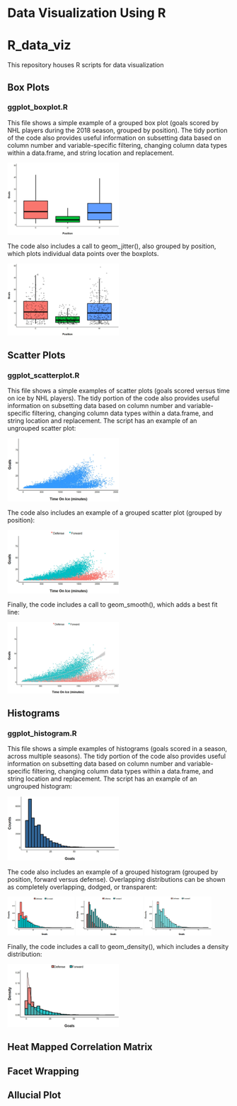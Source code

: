 # Data Visualization Using R
# R_data_viz
This repository houses R scripts for data visualization

## Box Plots
### ggplot_boxplot.R
This file shows a simple example of a grouped box plot (goals scored by NHL players during the 2018 season, grouped by position). The tidy portion of the code also provides useful information on subsetting data based on column number and variable-specific filtering, changing column data types within a data.frame, and string location and replacement. 

<img src="media/boxplot_basic.jpg" width="50%">

The code also includes a call to geom_jitter(), also grouped by position, which plots individual data points over the boxplots. 

<img src="media/boxplot_geompoint.jpg" width="50%">

## Scatter Plots
### ggplot_scatterplot.R
This file shows a simple examples of scatter plots (goals scored versus time on ice by NHL players). The tidy portion of the code also provides useful information on subsetting data based on column number and variable-specific filtering, changing column data types within a data.frame, and string location and replacement. 
The script has an example of an ungrouped scatter plot:

<img src="media/scatter_basic.jpg" width="50%">

The code also includes an example of a grouped scatter plot (grouped by position): 

<img src="media/scatter_grouped_basic.jpg" width="50%">

Finally, the code includes a call to geom_smooth(), which adds a best fit line:

<img src="media/scatter_bfline.jpg" width="50%">

## Histograms
### ggplot_histogram.R
This file shows a simple examples of histograms (goals scored in a season, across multiple seasons). The tidy portion of the code also provides useful information on subsetting data based on column number and variable-specific filtering, changing column data types within a data.frame, and string location and replacement. 
The script has an example of an ungrouped histogram:

<img src="media/histogram_basic.jpg" width="50%">

The code also includes an example of a grouped histogram (grouped by position, forward versus defense). Overlapping distributions can be shown as completely overlapping, dodged, or transparent: 

<img src="media/histogram_grouped_noidentity.jpg" width="30%"> <img src="media/histogram_grouped_dodge.jpg" width="30%"> <img src="media/histogram_grouped.jpg" width="30%">

Finally, the code includes a call to geom_density(), which includes a density distribution:

<img src="media/histogram_density.jpg" width="50%">

## Heat Mapped Correlation Matrix

## Facet Wrapping

## Allucial Plot
